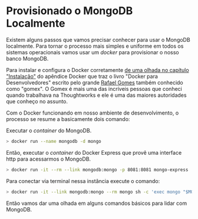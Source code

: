 # Provisionado o MongoDB Localmente

Existem alguns passos que vamos precisar conhecer para usar o MongoDB localmente. Para tornar o processo mais simples e uniforme em todos os sistemas operacionais vamos usar um _docker_ para provisionar o nosso banco MongoDB.

Para instalar e configura o Docker corretamente [de uma olhada no capítulo "Instalação"](http://stack.desenvolvedor.expert/appendix/docker/instalacao.html) do apêndice Docker que traz o livro "Docker para Desenvolvedores" escrito pelo grande [Rafael Gomes](https://twitter.com/gomex) também conhecido como "gomex". O Gomex é mais uma das incríveis pessoas que conheci quando trabalhava na Thoughtworks e ele é uma das maiores autoridades que conheço no assunto.

Com o Docker funcionando em nosso ambiente de desenvolvimento, o processo se resume a basicamente dois comando:

Executar o _container_ do MongoDB.

```bash
> docker run --name mongodb -d mongo
```

Então, executar o _container_ do Docker Express que provê uma interface http para acessarmos o MongoDB.

```bash
> docker run -it --rm --link mongodb:mongo -p 8081:8081 mongo-express
```

Para conectar via terminal nessa instância execute o comando:
```bash
> docker run -it --link mongodb:mongo --rm mongo sh -c 'exec mongo "$MONGO_PORT_27017_TCP_ADDR:$MONGO_PORT_27017_TCP_PORT/test"'
```


Então vamos dar uma olhada em alguns comandos básicos para lidar com MongoDB.
